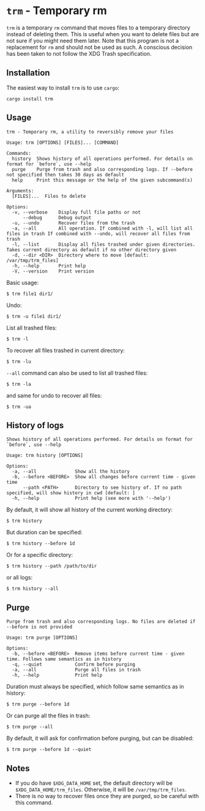# `trm` - Temporary rm

`trm` is a temporary `rm` command that moves files to a temporary directory instead of deleting them. This is useful when you want to delete files but are not sure if you might need them later. Note that this program is not a replacement for `rm` and should not be used as such. A conscious decision has been taken to not follow the XDG Trash specification.

## Installation

The easiest way to install `trm` is to use `cargo`:

```
cargo install trm
```


## Usage

```
trm - Temporary rm, a utility to reversibly remove your files

Usage: trm [OPTIONS] [FILES]... [COMMAND]

Commands:
  history  Shows history of all operations performed. For details on format for `before`, use --help
  purge    Purge from trash and also corresponding logs. If --before not specified then takes 30 days as default
  help     Print this message or the help of the given subcommand(s)

Arguments:
  [FILES]...  Files to delete

Options:
  -v, --verbose    Display full file paths or not
      --debug      Debug output
  -u, --undo       Recover files from the trash
  -a, --all        All operation. If combined with -l, will list all files in trash If combined with --undo, will recover all files from trash
  -l, --list       Display all files trashed under given directories. Takes current directory as default if no other directory given
  -d, --dir <DIR>  Directory where to move [default: /var/tmp/trm_files]
  -h, --help       Print help
  -V, --version    Print version
```

Basic usage:
```
$ trm file1 dir1/
```

Undo:
```
$ trm -u file1 dir1/
```

List all trashed files:
```
$ trm -l
```

To recover all files trashed in current directory:
```
$ trm -lu
```

`--all` command can also be used to list all trashed files:
```
$ trm -la
```

and same for undo to recover all files:
```
$ trm -ua
```


## History of logs
```
Shows history of all operations performed. For details on format for `before`, use --help

Usage: trm history [OPTIONS]

Options:
  -a, --all              Show all the history
  -b, --before <BEFORE>  Show all changes before current time - given time
      --path <PATH>      Directory to see history of. If no path specified, will show history in cwd [default: ]
  -h, --help             Print help (see more with '--help')
```


By default, it will show all history of the current working directory:
```
$ trm history
```

But duration can be specified:
```
$ trm history --before 1d
```

Or for a specific directory:
```
$ trm history --path /path/to/dir
```

or all logs:
```
$ trm history --all
```

## Purge
```
Purge from trash and also corresponding logs. No files are deleted if --before is not provided

Usage: trm purge [OPTIONS]

Options:
  -b, --before <BEFORE>  Remove items before current time - given time. Follows same semantics as in history
  -q, --quiet            Confirm before purging
  -a, --all              Purge all files in trash
  -h, --help             Print help
```

Duration must always be specified, which follow same semantics as in history:
```
$ trm purge --before 1d
```

Or can purge all the files in trash:
```
$ trm purge --all
```

By default, it will ask for confirmation before purging, but can be disabled:
```
$ trm purge --before 1d --quiet
```



## Notes

- If you do have `$XDG_DATA_HOME` set, the default directory will be `$XDG_DATA_HOME/trm_files`. Otherwise, it will be `/var/tmp/trm_files`.
- There is no way to recover files once they are purged, so be careful with this command.